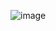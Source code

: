
![image](https://user-images.githubusercontent.com/11793957/136848537-7578a6e2-3fdd-4922-b9ae-ef4a2785d829.png)

